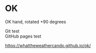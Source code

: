 # OK

OK hand, rotated +90 degrees

Git test  
GitHub pages test  

https://whattheweathercando.github.io/ok/
